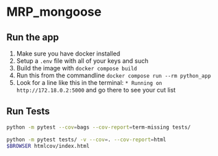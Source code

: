 # MRP_mongoose


## Run the app
1) Make sure you have docker installed
2) Setup a `.env` file with all of your keys and such
3) Build the image with `docker compose build`
4) Run this from the commandline `docker compose run --rm python_app`
5) Look for a line like this in the terminal: `* Running on http://172.18.0.2:5000` and go there to see your cut list

## Run Tests
```bash
python -m pytest --cov=bags --cov-report=term-missing tests/
```

```bash
python -m pytest tests/ -v --cov=. --cov-report=html
$BROWSER htmlcov/index.html
```